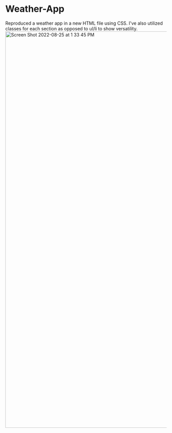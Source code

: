# Weather-App
Reproduced a weather app in a new HTML file using CSS. I've also utilized classes for each section as opposed to ul/li to show versatility.
<img width="1235" alt="Screen Shot 2022-08-25 at 1 33 45 PM" src="https://user-images.githubusercontent.com/109016720/186742283-a1006e9a-c034-4800-a25b-02d5ee9fce68.png">
